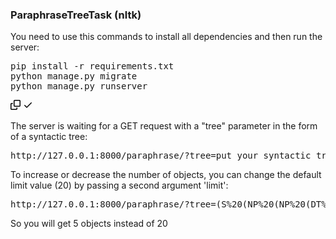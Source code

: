 ### ParaphraseTreeTask (nltk)
You need to use this commands to install all dependencies and then run the server:

<div class="highlight highlight-source-shell notranslate position-relative overflow-auto" dir="auto"><pre>pip install -r requirements.txt
python manage.py migrate
python manage.py runserver
</pre><div class="zeroclipboard-container position-absolute right-0 top-0">
    <clipboard-copy aria-label="Copy" class="ClipboardButton btn js-clipboard-copy m-2 p-0 tooltipped-no-delay" data-copy-feedback="Copied!" data-tooltip-direction="w" value="python manage.py migrate
python manage.py runserver
" tabindex="0" role="button" style="display: inherit;">
      <svg aria-hidden="true" height="16" viewBox="0 0 16 16" version="1.1" width="16" data-view-component="true" class="octicon octicon-copy js-clipboard-copy-icon m-2">
    <path d="M0 6.75C0 5.784.784 5 1.75 5h1.5a.75.75 0 0 1 0 1.5h-1.5a.25.25 0 0 0-.25.25v7.5c0 .138.112.25.25.25h7.5a.25.25 0 0 0 .25-.25v-1.5a.75.75 0 0 1 1.5 0v1.5A1.75 1.75 0 0 1 9.25 16h-7.5A1.75 1.75 0 0 1 0 14.25Z"></path><path d="M5 1.75C5 .784 5.784 0 6.75 0h7.5C15.216 0 16 .784 16 1.75v7.5A1.75 1.75 0 0 1 14.25 11h-7.5A1.75 1.75 0 0 1 5 9.25Zm1.75-.25a.25.25 0 0 0-.25.25v7.5c0 .138.112.25.25.25h7.5a.25.25 0 0 0 .25-.25v-7.5a.25.25 0 0 0-.25-.25Z"></path>
</svg>
      <svg aria-hidden="true" height="16" viewBox="0 0 16 16" version="1.1" width="16" data-view-component="true" class="octicon octicon-check js-clipboard-check-icon color-fg-success m-2 d-none">
    <path d="M13.78 4.22a.75.75 0 0 1 0 1.06l-7.25 7.25a.75.75 0 0 1-1.06 0L2.22 9.28a.751.751 0 0 1 .018-1.042.751.751 0 0 1 1.042-.018L6 10.94l6.72-6.72a.75.75 0 0 1 1.06 0Z"></path>
</svg>
    </clipboard-copy>
  </div></div>

The server is waiting for a GET request with a "tree" parameter in the form of a syntactic tree:
<pre>http://127.0.0.1:8000/paraphrase/<span class="pl-k">?</span>tree=</span>put your syntactic tree instead of this string<span class="pl-s"></span>
</pre>
To increase or decrease the number of objects, you can change the default limit value (20) by passing a second argument 'limit':
<pre>http://127.0.0.1:8000/paraphrase/?tree=(S%20(NP%20(NP%20(DT%20The)%20(JJ%20charming)%20(NNP%20Gothic)%20(NNP%20Quarter)%20)%20(,%20,)%20(CC%20or)%20(NP%20(NNP%20Barri)%20(NNP%20G%C3%B2tic)%20)%20)%20(,%20,)%20(VP%20(VBZ%20has)%20(NP%20(NP%20(JJ%20narrow)%20(JJ%20medieval)%20(NNS%20streets)%20)%20(VP%20(VBN%20filled)%20(PP%20(IN%20with)%20(NP%20(NP%20(JJ%20trendy)%20(NNS%20bars)%20)%20(,%20,)%20(NP%20(NNS%20clubs)%20)%20(CC%20and)%20(NP%20(JJ%20Catalan)%20(NNS%20restaurants)%20)%20)%20)%20)%20)%20)%20)&limit=5</span>
</pre>
So you will get 5 objects instead of 20
